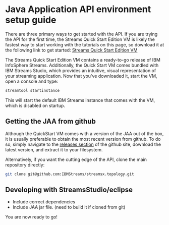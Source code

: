 # Java Application API environment setup guide

There are three primary ways to get started with the API. If you are trying the API for the first time, the Streams Quick Start Edition VM is likely the fastest way to start working with the tutorials on this page, so download it at the following link to get started: [Streams Quick Start Edition VM](http://www-01.ibm.com/software/data/infosphere/stream-computing/trials.html)

The Streams Quick Start Edition VM contains a ready-to-go release of IBM InfoSphere Streams. Additionally, the Quick Start VM comes bundled with IBM Streams Studio, which provides an intuitive, visual representation of your streaming application. Now that you've downloaded it, start the VM, open a console and type:
``` bash
streamtool startinstance
```
This will start the default IBM Streams instance that comes with the VM, which is disabled on startup. 

## Getting the JAA from github
Although the QuickStart VM comes with a version of the JAA out of the box, it is usually preferable to obtain the most recent version from github. To do so, simply navigate to the [releases section](https://github.com/Ibmstreams/streamsx.topology/releases) of the github site, download the latest version, and extract it to your filesystem.

Alternatively, if you want the cutting edge of the API, clone the main repository directly:
``` bash 
git clone git@github.com:IBMStreams/streamsx.topology.git
```

## Developing with StreamsStudio/eclipse
* Include correct dependencies
* Include JAA jar file. (need to build it if cloned from git)

You are now ready to go!
